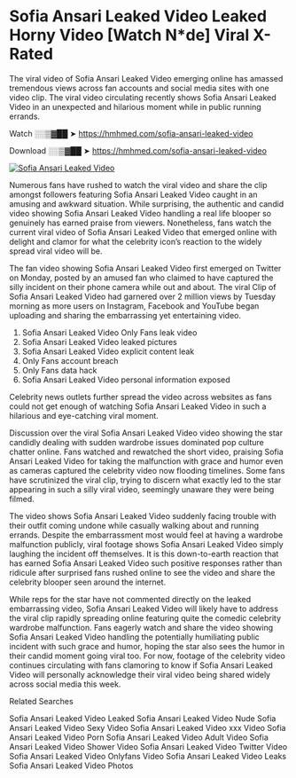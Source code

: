 ﻿# Sofia Ansari Leaked Video Leaked Horny Video [Watch N*de] Viral X-Rated

The viral video of ﻿Sofia Ansari Leaked Video emerging online has amassed tremendous views across fan accounts and social media sites with one video clip. The viral video circulating recently shows ﻿Sofia Ansari Leaked Video in an unexpected and hilarious moment while in public running errands. 

Watch ░░▒▓██ ➤ https://hmhmed.com/sofia-ansari-leaked-video

Download ░░▒▓██ ➤ https://hmhmed.com/sofia-ansari-leaked-video

[![Sofia Ansari Leaked Video](https://i.imgur.com/dJHk4Zq.gif)](https://hmhmed.com/sofia-ansari-leaked-video)

Numerous fans have rushed to watch the viral video and share the clip amongst followers featuring ﻿Sofia Ansari Leaked Video caught in an amusing and awkward situation. While surprising, the authentic and candid video showing ﻿Sofia Ansari Leaked Video handling a real life blooper so genuinely has earned praise from viewers. Nonetheless, fans watch the current viral video of ﻿Sofia Ansari Leaked Video that emerged online with delight and clamor for what the celebrity icon’s reaction to the widely spread viral video will be.

The fan video showing ﻿Sofia Ansari Leaked Video first emerged on Twitter on Monday, posted by an amused fan who claimed to have captured the silly incident on their phone camera while out and about. The viral Clip of ﻿Sofia Ansari Leaked Video had garnered over 2 million views by Tuesday morning as more users on Instagram, Facebook and YouTube began uploading and sharing the embarrassing yet entertaining video. 

1. ﻿Sofia Ansari Leaked Video Only Fans leak video
2. ﻿Sofia Ansari Leaked Video leaked pictures
3. ﻿Sofia Ansari Leaked Video explicit content leak
4. Only Fans account breach
5. Only Fans data hack
6. ﻿Sofia Ansari Leaked Video personal information exposed

Celebrity news outlets further spread the video across websites as fans could not get enough of watching ﻿Sofia Ansari Leaked Video in such a hilarious and eye-catching viral moment. 

Discussion over the viral ﻿Sofia Ansari Leaked Video video showing the star candidly dealing with sudden wardrobe issues dominated pop culture chatter online. Fans watched and rewatched the short video, praising ﻿Sofia Ansari Leaked Video for taking the malfunction with grace and humor even as cameras captured the celebrity video now flooding timelines. Some fans have scrutinized the viral clip, trying to discern what exactly led to the star appearing in such a silly viral video, seemingly unaware they were being filmed.

The video shows ﻿Sofia Ansari Leaked Video suddenly facing trouble with their outfit coming undone while casually walking about and running errands. Despite the embarrassment most would feel at having a wardrobe malfunction publicly, viral footage shows ﻿Sofia Ansari Leaked Video simply laughing the incident off themselves. It is this down-to-earth reaction that has earned ﻿Sofia Ansari Leaked Video such positive responses rather than ridicule after surprised fans rushed online to see the video and share the celebrity blooper seen around the internet.  

While reps for the star have not commented directly on the leaked embarrassing video, ﻿Sofia Ansari Leaked Video will likely have to address the viral clip rapidly spreading online featuring quite the comedic celebrity wardrobe malfunction. Fans eagerly watch and share the video showing ﻿Sofia Ansari Leaked Video handling the potentially humiliating public incident with such grace and humor, hoping the star also sees the humor in their candid moment going viral too. For now, footage of the celebrity video continues circulating with fans clamoring to know if ﻿Sofia Ansari Leaked Video will personally acknowledge their viral video being shared widely across social media this week.

Related Searches

﻿Sofia Ansari Leaked Video Leaked
﻿Sofia Ansari Leaked Video Nude
﻿Sofia Ansari Leaked Video Sexy Video
﻿Sofia Ansari Leaked Video xxx Video
﻿Sofia Ansari Leaked Video Porn
﻿Sofia Ansari Leaked Video Adult Video
﻿Sofia Ansari Leaked Video Shower Video
﻿Sofia Ansari Leaked Video Twitter Video
﻿Sofia Ansari Leaked Video Onlyfans Video
﻿Sofia Ansari Leaked Video Leaks
﻿Sofia Ansari Leaked Video Photos